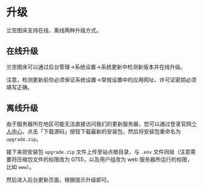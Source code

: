 # 升级

兰空图床支持在线、离线两种升级方式。

## 在线升级

兰空图床可以通过后台管理->系统设置->系统更新中检测新版本并在线升级。

注意，检测更新前你必须保证系统设置->常规设置中的应用网址、许可证密钥必须填写正确。

## 离线升级

由于服务器所在地区可能无法直接访问我们的更新服务器，您可以通过登录官网[个人中心](https://www.lsky.pro/licenses)，点击「下载源码」按钮下载最新的安装包，然后将安装包重命名为 `upgrade.zip`。

接下来把安装包 `upgrade.zip` 文件上传至站点根目录，与 `.env` 文件同级（注意需要将压缩包文件的权限改为 0755，以及用户组改为 web 服务器所运行的权限，比如 `www`）。

然后进入后台更新页面，根据提示升级即可。